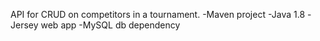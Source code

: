 API for CRUD on competitors in a tournament. 
-Maven project
-Java 1.8
-Jersey web app
-MySQL db dependency
